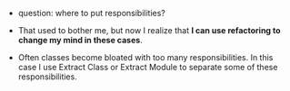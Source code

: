 + question: where to put responsibilities?

+ That used to bother me, but now I realize that **I can use refactoring to change my mind in these cases**.

+ Often classes become bloated with too many responsibilities. In this case I use Extract Class or Extract Module to separate some of these responsibilities.
